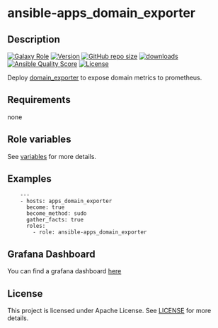 # ansible-apps_domain_exporter

## Description

[![Galaxy Role](https://img.shields.io/badge/galaxy-apps_domain_exporter-purple?style=flat)](https://galaxy.ansible.com/lotusnoir/apps_domain_exporter)
[![Version](https://img.shields.io/github/release/lotusnoir/ansible-apps_domain_exporter.svg)](https://github.com/lotusnoir/ansible-apps_domain_exporter/releases/latest)
[![GitHub repo size](https://img.shields.io/github/repo-size/lotusnoir/ansible-apps_domain_exporter?color=orange&style=flat)](https://galaxy.ansible.com/lotusnoir/apps_domain_exporter)
[![downloads](https://img.shields.io/ansible/role/d/52264)](https://galaxy.ansible.com/lotusnoir/apps_domain_exporter)
[![Ansible Quality Score](https://img.shields.io/ansible/quality/52264)](https://galaxy.ansible.com/lotusnoir/apps_domain_exporter)
[![License](https://img.shields.io/badge/license-Apache--2.0-brightgreen?style=flat)](https://opensource.org/licenses/Apache-2.0)

Deploy [domain_exporter](https://github.com/caarlos0/domain_exporter/) to expose domain metrics to prometheus.

## Requirements

none

## Role variables

See [variables](/defaults/main.yml) for more details.

## Examples

        ---
        - hosts: apps_domain_exporter
          become: true
          become_method: sudo
          gather_facts: true
          roles:
            - role: ansible-apps_domain_exporter

## Grafana Dashboard

You can find a grafana dashboard [here](https://grafana.com/grafana/dashboards/13924)

## License

This project is licensed under Apache License. See [LICENSE](/LICENSE) for more details.

